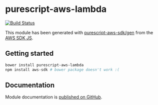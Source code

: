 # purescript-aws-lambda

[![Build Status](https://app.wercker.com/status/5909b9e96d1080804b17a28f72f87b6b/s/master)](https://app.wercker.com/project/byKey/5909b9e96d1080804b17a28f72f87b6b)

This module has been generated with [purescript-aws-sdk/gen](https://github.com/purescript-aws-sdk/gen) from the [AWS SDK JS](https://github.com/aws/aws-sdk-js).

## Getting started

```sh
bower install purescript-aws-lambda
npm install aws-sdk # bower package doesn't work :(
```

## Documentation

Module documentation is [published on GitHub](https://github.com/purescript-aws-sdk/purescript-aws-lambda/tree/master/docs).
